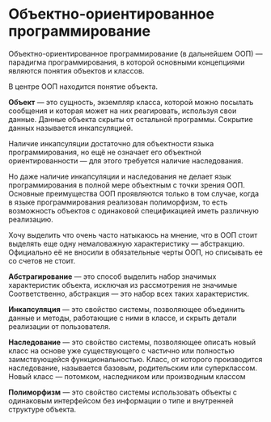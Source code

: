 # Объектно-ориентированное программирование

Объектно-ориентированное программирование (в дальнейшем ООП) — парадигма программирования, в которой основными концепциями являются понятия объектов и классов.

В центре ООП находится понятие объекта.

**Объект** — это сущность, экземпляр класса, которой можно посылать сообщения и которая может на них реагировать, используя свои данные. Данные объекта скрыты от остальной программы. Сокрытие данных называется инкапсуляцией.

Наличие инкапсуляции достаточно для объектности языка программирования, но ещё не означает его объектной ориентированности — для этого требуется наличие наследования.

Но даже наличие инкапсуляции и наследования не делает язык программирования в полной мере объектным с точки зрения ООП. Основные преимущества ООП проявляются только в том случае, когда в языке программирования реализован полиморфизм, то есть возможность объектов с одинаковой спецификацией иметь различную реализацию.

Хочу выделить что очень часто натыкаюсь на мнение, что в ООП стоит выделять еще одну немаловажную характеристику — абстракцию. Официально её не вносили в обязательные черты ООП, но списывать ее со счетов не стоит.

**Абстрагирование** — это способ выделить набор значимых характеристик объекта, исключая из рассмотрения не значимые  Соответственно, абстракция — это набор всех таких характеристик.

**Инкапсуляция** — это свойство системы, позволяющее объединить данные и методы, работающие с ними в классе, и скрыть детали реализации от пользователя.

**Наследование** — это свойство системы, позволяющее описать новый класс на основе уже существующего с частично или полностью заимствующейся функциональностью. Класс, от которого производится наследование, называется базовым, родительским или суперклассом. Новый класс — потомком, наследником или производным классом

**Полиморфизм** — это свойство системы использовать объекты с одинаковым интерфейсом без информации о типе и внутренней структуре объекта.